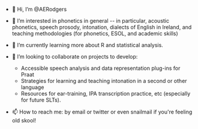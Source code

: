 - 👋 Hi, I’m @AERodgers
- 👀 I’m interested in phonetics in general -- in particular, acoustic phonetics, speech prosody, intonation, dialects of English in Ireland, and teaching methodologies (for phonetics, ESOL, and academic skills)
- 🌱 I’m currently learning more about R and statistical analysis.
- 💞️ I’m looking to collaborate on projects to develop:
  
    - Accessible speech analysis and data representation plug-ins for Praat
    - Strategies for learning and teaching  intonation in a second or other language
    - Resources for ear-training, IPA transcription practice, etc (especially for future SLTs).
  
- 📫 How to reach me: by email or twitter or even snailmail if you're feeling old skool!

<!---
AERodgers/AERodgers is a ✨ special ✨ repository because its `README.md` (this file) appears on your GitHub profile.
You can click the Preview link to take a look at your changes.
--->

